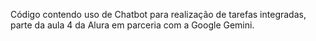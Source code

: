 Código contendo uso de Chatbot para realização de tarefas integradas, parte da aula 4 da Alura em parceria com a Google Gemini.
